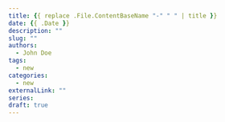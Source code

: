 ```yaml
---
title: {{ replace .File.ContentBaseName "-" " " | title }}
date: {{ .Date }}
description: ""
slug: ""
authors:
  - John Doe
tags:
  - new
categories:
  - new
externalLink: ""
series:
draft: true
---
```

